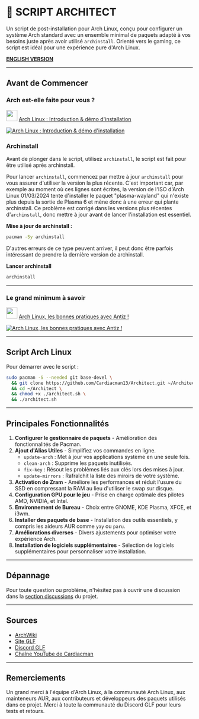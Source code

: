 # 🐧 SCRIPT ARCHITECT

Un script de post-installation pour Arch Linux, conçu pour configurer un système Arch standard avec un ensemble minimal de paquets adapté à vos besoins juste après avoir utilisé `archinstall`. Orienté vers le gaming, ce script est idéal pour une expérience pure d'Arch Linux.

**[ENGLISH VERSION](https://github.com/Gaming-Linux-FR/Architect/blob/main/README-EN.md)**

---

## Avant de Commencer

### Arch est-elle faite pour vous ?

<img src="https://github.com/Cardiacman13/tuto-archlinux-fr/blob/main/assets/images/Cardiac-icon.png" width="30" height="30"> [ Arch Linux : Introduction & démo d'installation ](https://www.youtube.com/watch?v=2B3Z0WiLT6A)

[![Arch Linux : Introduction & démo d'installation](https://img.youtube.com/vi/2B3Z0WiLT6A/0.jpg)](https://www.youtube.com/watch?v=2B3Z0WiLT6A)

### Archinstall

Avant de plonger dans le script, utilisez `archinstall`, le script est fait pour être utilisé après archinstall.

Pour lancer `archinstall`, commencez par mettre à jour `archinstall` pour vous assurer d'utiliser la version la plus récente. C'est important car, par exemple au moment où ces lignes sont écrites, la version de l'ISO d'Arch Linux 01/03/2024 tente d'installer le paquet "plasma-wayland" qui n'existe plus depuis la sortie de Plasma 6 et mène donc à une erreur qui plante archinstall. Ce problème est corrigé dans les versions plus récentes d'`archinstall`, donc mettre à jour avant de lancer l'installation est essentiel.

**Mise à jour de archinstall :**

```sh
pacman -Sy archinstall
```

D'autres erreurs de ce type peuvent arriver, il peut donc être parfois intéressant de prendre la dernière version de archinstall.

**Lancer archinstall**

```sh
archinstall
```

---

### Le grand minimum à savoir

<img src="https://github.com/Cardiacman13/tuto-archlinux-fr/blob/main/assets/images/Cardiac-icon.png" width="30" height="30"> [ Arch Linux, les bonnes pratiques avec Antiz !](https://youtu.be/4CiGmS3UM3Y?si=FARbltfaw2oXVBpO)

[![Arch Linux, les bonnes pratiques avec Antiz !](https://img.youtube.com/vi/4CiGmS3UM3Y/0.jpg)](https://youtu.be/4CiGmS3UM3Y?si=FARbltfaw2oXVBpO)

---

## Script Arch Linux

Pour démarrer avec le script :

```bash
sudo pacman -S --needed git base-devel \
  && git clone https://github.com/Cardiacman13/Architect.git ~/Architect \
  && cd ~/Architect \
  && chmod +x ./architect.sh \
  && ./architect.sh
```

---

## Principales Fonctionnalités

1. **Configurer le gestionnaire de paquets** - Amélioration des fonctionnalités de Pacman.
2. **Ajout d'Alias Utiles** - Simplifiez vos commandes en ligne.
   - `update-arch` : Met à jour vos applications système en une seule fois.
   - `clean-arch` : Supprime les paquets inutilisés.
   - `fix-key` : Résout les problèmes liés aux clés lors des mises à jour.
   - `update-mirrors` : Rafraîchit la liste des miroirs de votre système.
3. **Activation de Zram** - Améliore les performances et réduit l'usure du SSD en compressant la RAM au lieu d'utiliser le swap sur disque.
4. **Configuration GPU pour le jeu** - Prise en charge optimale des pilotes AMD, NVIDIA, et Intel.
5. **Environnement de Bureau** - Choix entre GNOME, KDE Plasma, XFCE, et i3wm.
6. **Installer des paquets de base** - Installation des outils essentiels, y compris les aideurs AUR comme `yay` ou `paru`.
7. **Améliorations diverses** - Divers ajustements pour optimiser votre expérience Arch.
8. **Installation de logiciels supplémentaires** - Sélection de logiciels supplémentaires pour personnaliser votre installation.

---

## Dépannage

Pour toute question ou problème, n'hésitez pas à ouvrir une discussion dans la [section discussions](https://github.com/Cardiacman13/Architect/discussions) du projet.

---

## Sources

- [ArchWiki](https://wiki.archlinux.org/)
- [Site GLF](https://www.gaminglinux.fr/)
- [Discord GLF](http://discord.gg/EP3Jm8YMvj)
- [Chaîne YouTube de Cardiacman](https://www.youtube.com/@Cardiacman)

---

## Remerciements

Un grand merci à l'équipe d'Arch Linux, à la communauté Arch Linux, aux mainteneurs AUR, aux contributeurs et développeurs des paquets utilisés dans ce projet. Merci à toute la communauté du Discord GLF pour leurs tests et retours.
